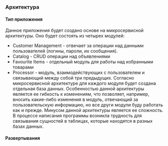 ### Архитектура
#### Тип приложения
 Данное приложения будет создано основе на микросервисной архитектуры. Оно будет состоять из четырех модулей: <br>
  - Customer Management - отвечает за операции над данными пользователей (логины, пароли, их сообщения). 
  - Сatalog - CRUD операции над объявлениями
  - Favourite Items - отдельный модуль для работы над избранными товарами
  - Processor - модуль, взаимодействующих с пользователем и связывающий между собой три предыдущих.
 Согласно микросервисной архитектуре для каждого модуля будет создана отдельная база данных.
 Особенностью данной архитектуры является ее гибкость к изменениям, что позволяет, например, вносить какие-либо изменения в модуль, отвечающий за пользовательскую информацию, но все други модули буду работать как и прежде. Минусом данной архитектуры является ее сложность. В процессе написания программы возникла трудность для связывания сущностей в таблицах, которые находятся в разных базах данных.
 
#### Развертывания

